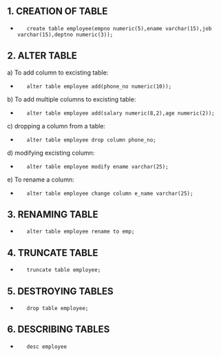 ## 1. CREATION OF TABLE

 -        create table employee(empno numeric(5),ename varchar(15),job varchar(15),deptno numeric(3));

## 2. ALTER TABLE

a) To add column to excisting table:
-        alter table employee add(phone_no numeric(10));
b) To add multiple columns to excisting table:
-        alter table employee add(salary numeric(8,2),age numeric(2));
c) dropping a column from a table:
-        alter table employee drop column phone_no;
d) modifying excisting column:
-        alter table employee modify ename varchar(25);
e) To rename a column:
-        alter table employee change column e_name varchar(25);
        
## 3. RENAMING TABLE

-        alter table employee rename to emp;

## 4. TRUNCATE TABLE

-        truncate table employee;

## 5. DESTROYING TABLES

-        drop table employee;

## 6. DESCRIBING TABLES

-        desc employee
